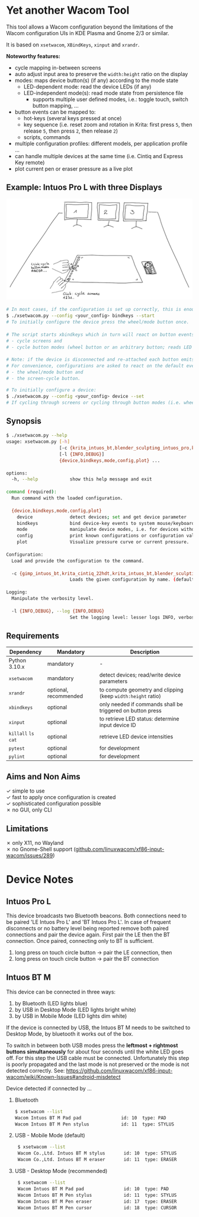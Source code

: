 # Yet another Wacom Tool

This tool allows a Wacom configuration beyond the limitations of the Wacom configuration UIs in KDE Plasma and Gnome 2/3 or similar.

It is based on `xsetwacom`, `XBindKeys`, `xinput` and `xrandr`.

**Noteworthy features:**

- cycle mapping in-between screens
- auto adjust input area to preserve the `width:height` ratio on the display
- modes: maps device button(s) (if any) according to the mode state
  - LED-dependent mode: read the device LEDs (if any)
  - LED-independent mode(s): read mode state from persistence file
    - supports multiple user defined modes, i.e.: toggle touch, switch button mapping, ...
- button events can be mapped to:
  - hot-keys (several keys pressed at once)
  - key sequence (i.e. reset zoom and rotation in Krita: first press `5`, then release `5`, then press `2`, then release `2`)
  - scripts, commands
- multiple configuration profiles: different models, per application profile ...
- can handle multiple devices at the same time (i.e. Cintiq and Express Key remote)
- plot current pen or eraser pressure as a live plot

## Example: Intuos Pro L with three Displays

![usage example](./img/usage-illustration.png)

```bash
# In most cases, if the configuration is set up correctly, this is enough:
$ ./xsetwacom.py --config <your_config> bindkeys --start
# To initially configure the device press the wheel/mode button once.

# The script starts xbindkeys which in turn will react on button events and trigger actions, i.e:
# - cycle screens and
# - cycle button modes (wheel button or an arbitrary button; reads LED state).

# Note: if the device is disconnected and re-attached each button emits default events. 
# For convenience, configurations are asked to react on the default events of
# - the wheel/mode button and 
# - the screen-cycle button.
```

```bash
# To initially configure a device:
$ ./xsetwacom.py --config <your_config> device --set
# If cycling through screens or cycling through button modes (i.e. wheel button) is not required this command is enough.
```

## Synopsis

```bash
$ ./xsetwacom.py --help
usage: xsetwacom.py [-h]
                    [-c {krita_intuos_bt,blender_sculpting_intuos_pro,krita_intuos_pro,mypaint_intuos_bt}]
                    [-l {INFO,DEBUG}]
                    {device,bindkeys,mode,config,plot} ...

options:
  -h, --help            show this help message and exit

command (required):
  Run command with the loaded configuration.

  {device,bindkeys,mode,config,plot}
    device              detect devices; set and get device parameter
    bindkeys            bind device-key events to system mouse/keyboard events
    mode                manipulate device modes, i.e. for devices without LED indicators
    config              print known configurations or configuration values
    plot                Visualize pressure curve or current pressure.

Configuration:
  Load and provide the configuration to the command.

  -c {gimp_intuos_bt,krita_cintiq_22hdt,krita_intuos_bt,blender_sculpting_intuos_pro,krita_express_key_remote_pad,krita_intuos_pro,mypaint_intuos_bt,blender_2d_animation_intuos_pro}, --config {gimp_intuos_bt,krita_cintiq_22hdt,krita_intuos_bt,blender_sculpting_intuos_pro,krita_express_key_remote_pad,krita_intuos_pro,mypaint_intuos_bt,blender_2d_animation_intuos_pro}
                        Loads the given configuration by name. (default: krita_intuos_pro)

Logging:
  Manipulate the verbosity level.

  -l {INFO,DEBUG}, --log {INFO,DEBUG}
                        Set the logging level: lesser logs INFO, verbose DEBUG. (default: INFO)
```

## Requirements

| Dependency           | Mandatory             | Description                                                  | 
|----------------------|-----------------------|--------------------------------------------------------------|
| Python 3.10.x        | mandatory             | -                                                            |
| `xsetwacom`          | mandatory             | detect devices; read/write device parameters                 |
| `xrandr`             | optional, recommended | to compute geometry and clipping (keep `width:height` ratio) |
| `xbindkeys`          | optional              | only needed if commands shall be triggered on button press   |
| `xinput`             | optional              | to retrieve LED status: determine input device ID            |
| `killall` `ls` `cat` | optional              | retrieve LED device intensities                              |
| `pytest`             | optional              | for development                                              |
| `pylint`             | optional              | for development                                              |

## Aims and Non Aims

✓ simple to use \
✓ fast to apply once configuration is created \
✓ sophisticated configuration possible \
✗ no GUI, only CLI

## Limitations

✗ only X11, no Wayland \
✗ no Gnome-Shell support ([github.com/linuxwacom/xf86-input-wacom/issues/289](https://github.com/linuxwacom/xf86-input-wacom/issues/289))

# Device Notes

## Intuos Pro L

This device broadcasts two Bluetooth beacons. Both connections need to be paired 'LE Intuos Pro L' and 'BT Intuos Pro L'. In case of frequent disconnects or no battery level being reported remove both
paired connections and pair the device again. First pair the LE then the BT connection. Once paired, connecting only to BT is sufficient.

1. long press on touch circle button -> pair the LE connection, then
2. long press on touch circle button -> pair the BT connection

## Intuos BT M

This device can be connected in three ways:

1. by Bluetooth (LED lights blue)
2. by USB in Desktop Mode (LED lights bright white)
3. by USB in Mobile Mode (LED lights dim white)

If the device is connected by USB, the Intuos BT M needs to be switched to Desktop Mode, by bluetooth it works out of the box.

To switch in between both USB modes press the **leftmost + rightmost buttons simultaneously** for about four seconds until the white LED goes off. For this step the USB cable must be connected.
Unfortunately this step is poorly propagated and the last mode is not preserved or the mode is not detected correctly.
See: https://github.com/linuxwacom/xf86-input-wacom/wiki/Known-Issues#android-misdetect

Device detected if connected by ...

1. Bluetooth
   ```bash
   $ xsetwacom --list
   Wacom Intuos BT M Pad pad               id: 10  type: PAD
   Wacom Intuos BT M Pen stylus            id: 11  type: STYLUS
   ```
2. USB - Mobile Mode (default)
   ```bash
    $ xsetwacom --list
    Wacom Co.,Ltd. Intuos BT M stylus       id: 10  type: STYLUS
    Wacom Co.,Ltd. Intuos BT M eraser       id: 11  type: ERASER
   ```

3. USB - Desktop Mode (recommended)
   ```bash
    $ xsetwacom --list
    Wacom Intuos BT M Pad pad               id: 10  type: PAD
    Wacom Intuos BT M Pen stylus            id: 11  type: STYLUS
    Wacom Intuos BT M Pen eraser            id: 17  type: ERASER
    Wacom Intuos BT M Pen cursor            id: 18  type: CURSOR
   ```

